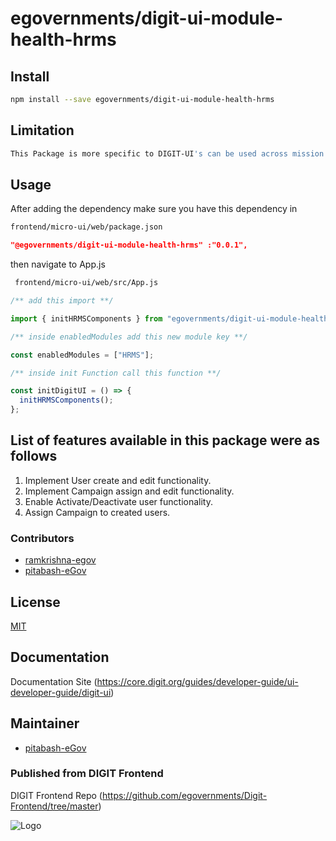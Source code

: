 # egovernments/digit-ui-module-health-hrms

## Install

```bash
npm install --save egovernments/digit-ui-module-health-hrms
```

## Limitation

```bash
This Package is more specific to DIGIT-UI's can be used across mission's
```

## Usage

After adding the dependency make sure you have this dependency in

```bash
frontend/micro-ui/web/package.json
```

```json
"@egovernments/digit-ui-module-health-hrms" :"0.0.1",
```

then navigate to App.js

```bash
 frontend/micro-ui/web/src/App.js
```

```jsx
/** add this import **/

import { initHRMSComponents } from "egovernments/digit-ui-module-health-hrms"

/** inside enabledModules add this new module key **/

const enabledModules = ["HRMS"];

/** inside init Function call this function **/

const initDigitUI = () => {
  initHRMSComponents();
};

```

## List of features available in this package were as follows

1. Implement User create and edit functionality.
2. Implement Campaign assign and edit functionality.
3. Enable Activate/Deactivate user functionality.
4. Assign Campaign to created users.



### Contributors

- [ramkrishna-egov](https://github.com/ramkrishna-egov)
- [pitabash-eGov](https://github.com/pitabash-eGov)

## License

[MIT](https://choosealicense.com/licenses/mit/)

## Documentation

Documentation Site (https://core.digit.org/guides/developer-guide/ui-developer-guide/digit-ui)

## Maintainer

- [pitabash-eGov](https://github.com/pitabash-eGov)


### Published from DIGIT Frontend 
DIGIT Frontend Repo (https://github.com/egovernments/Digit-Frontend/tree/master)


![Logo](https://s3.ap-south-1.amazonaws.com/works-dev-asset/mseva-white-logo.png)

